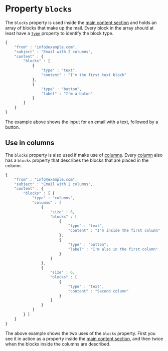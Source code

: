 # Property `blocks`

The `blocks` property is used inside the [main content section](json/property-content) 
and holds an array of blocks that make up the mail. Every block in the array 
should at least have a [`type`](json/property-type)
property to identify the block type.

```javascript
{
    "from" : "info@example.com",
    "subject" : "Email with 2 columns",
    "content" : {
        "blocks" : [
            {
                "type" : "text",
                "content" : "I'm the first text block"
            },
            {
                "type" : "button",
                "label" : "I'm a buton"
            }
        ]
    }
}
```

The example above shows the input for an email with a text, followed by a button.

## Use in columns

The `blocks` property is also used if make use of [columns](json/block-columns). 
Every [column](json/property-columns) also has a 
`blocks` property that describes the blocks that are placed in the column.

```javascript
{
    "from" : "info@example.com",
    "subject" : "Email with 2 columns",
    "content" : {
        "blocks" : [ {
            "type" : "columns",
            "columns" : [
                {
                    "size" : 6,
                    "blocks" : [
                        {
                            "type" : "text",
                            "content" : "I'm inside the first column"
                        },
                        {
                            "type" : "button",
                            "label" : "I'm also in the first column"
                        }
                    ]
                },
                {
                    "size" : 6,
                    "blocks" : [
                        {
                            "type" : "text",
                            "content" : "Second column"
                        }
                    ]
                }
            ]
        } ]
    }
}
```

The above example shows the two uses of the `blocks` property. First you see it 
in action as a property inside the [main content section](json/property-content), 
and then twice when the blocks inside the columns are described.

